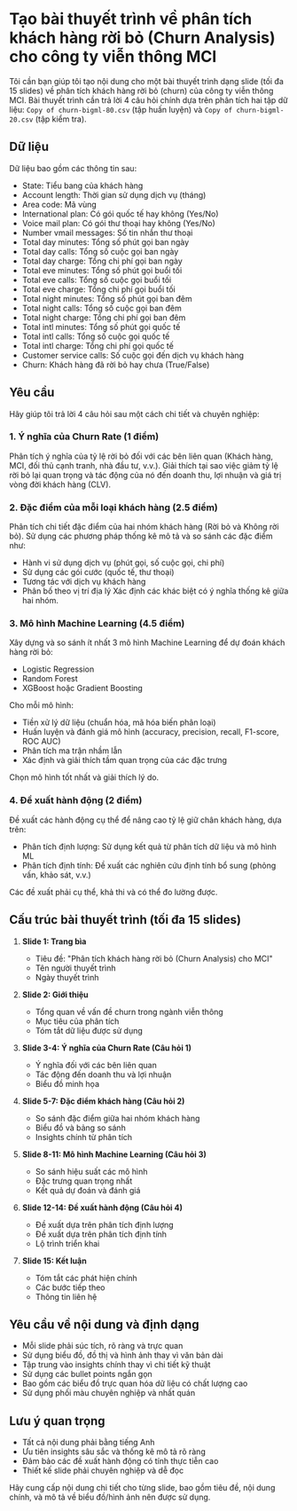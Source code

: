 # Tạo bài thuyết trình về phân tích khách hàng rời bỏ (Churn Analysis) cho công ty viễn thông MCI

Tôi cần bạn giúp tôi tạo nội dung cho một bài thuyết trình dạng slide (tối đa 15 slides) về phân tích khách hàng rời bỏ (churn) của công ty viễn thông MCI. Bài thuyết trình cần trả lời 4 câu hỏi chính dựa trên phân tích hai tập dữ liệu: `Copy of churn-bigml-80.csv` (tập huấn luyện) và `Copy of churn-bigml-20.csv` (tập kiểm tra).

## Dữ liệu
Dữ liệu bao gồm các thông tin sau:
- State: Tiểu bang của khách hàng
- Account length: Thời gian sử dụng dịch vụ (tháng)
- Area code: Mã vùng
- International plan: Có gói quốc tế hay không (Yes/No)
- Voice mail plan: Có gói thư thoại hay không (Yes/No)
- Number vmail messages: Số tin nhắn thư thoại
- Total day minutes: Tổng số phút gọi ban ngày
- Total day calls: Tổng số cuộc gọi ban ngày
- Total day charge: Tổng chi phí gọi ban ngày
- Total eve minutes: Tổng số phút gọi buổi tối
- Total eve calls: Tổng số cuộc gọi buổi tối
- Total eve charge: Tổng chi phí gọi buổi tối
- Total night minutes: Tổng số phút gọi ban đêm
- Total night calls: Tổng số cuộc gọi ban đêm
- Total night charge: Tổng chi phí gọi ban đêm
- Total intl minutes: Tổng số phút gọi quốc tế
- Total intl calls: Tổng số cuộc gọi quốc tế
- Total intl charge: Tổng chi phí gọi quốc tế
- Customer service calls: Số cuộc gọi đến dịch vụ khách hàng
- Churn: Khách hàng đã rời bỏ hay chưa (True/False)

## Yêu cầu
Hãy giúp tôi trả lời 4 câu hỏi sau một cách chi tiết và chuyên nghiệp:

### 1. Ý nghĩa của Churn Rate (1 điểm)
Phân tích ý nghĩa của tỷ lệ rời bỏ đối với các bên liên quan (Khách hàng, MCI, đối thủ cạnh tranh, nhà đầu tư, v.v.). Giải thích tại sao việc giảm tỷ lệ rời bỏ lại quan trọng và tác động của nó đến doanh thu, lợi nhuận và giá trị vòng đời khách hàng (CLV).

### 2. Đặc điểm của mỗi loại khách hàng (2.5 điểm)
Phân tích chi tiết đặc điểm của hai nhóm khách hàng (Rời bỏ và Không rời bỏ). Sử dụng các phương pháp thống kê mô tả và so sánh các đặc điểm như:
- Hành vi sử dụng dịch vụ (phút gọi, số cuộc gọi, chi phí)
- Sử dụng các gói cước (quốc tế, thư thoại)
- Tương tác với dịch vụ khách hàng
- Phân bố theo vị trí địa lý
Xác định các khác biệt có ý nghĩa thống kê giữa hai nhóm.

### 3. Mô hình Machine Learning (4.5 điểm)
Xây dựng và so sánh ít nhất 3 mô hình Machine Learning để dự đoán khách hàng rời bỏ:
- Logistic Regression
- Random Forest
- XGBoost hoặc Gradient Boosting

Cho mỗi mô hình:
- Tiền xử lý dữ liệu (chuẩn hóa, mã hóa biến phân loại)
- Huấn luyện và đánh giá mô hình (accuracy, precision, recall, F1-score, ROC AUC)
- Phân tích ma trận nhầm lẫn
- Xác định và giải thích tầm quan trọng của các đặc trưng

Chọn mô hình tốt nhất và giải thích lý do.

### 4. Đề xuất hành động (2 điểm)
Đề xuất các hành động cụ thể để nâng cao tỷ lệ giữ chân khách hàng, dựa trên:
- Phân tích định lượng: Sử dụng kết quả từ phân tích dữ liệu và mô hình ML
- Phân tích định tính: Đề xuất các nghiên cứu định tính bổ sung (phỏng vấn, khảo sát, v.v.)

Các đề xuất phải cụ thể, khả thi và có thể đo lường được.

## Cấu trúc bài thuyết trình (tối đa 15 slides)

1. **Slide 1: Trang bìa**
   - Tiêu đề: "Phân tích khách hàng rời bỏ (Churn Analysis) cho MCI"
   - Tên người thuyết trình
   - Ngày thuyết trình

2. **Slide 2: Giới thiệu**
   - Tổng quan về vấn đề churn trong ngành viễn thông
   - Mục tiêu của phân tích
   - Tóm tắt dữ liệu được sử dụng

3. **Slide 3-4: Ý nghĩa của Churn Rate (Câu hỏi 1)**
   - Ý nghĩa đối với các bên liên quan
   - Tác động đến doanh thu và lợi nhuận
   - Biểu đồ minh họa

4. **Slide 5-7: Đặc điểm khách hàng (Câu hỏi 2)**
   - So sánh đặc điểm giữa hai nhóm khách hàng
   - Biểu đồ và bảng so sánh
   - Insights chính từ phân tích

5. **Slide 8-11: Mô hình Machine Learning (Câu hỏi 3)**
   - So sánh hiệu suất các mô hình
   - Đặc trưng quan trọng nhất
   - Kết quả dự đoán và đánh giá

6. **Slide 12-14: Đề xuất hành động (Câu hỏi 4)**
   - Đề xuất dựa trên phân tích định lượng
   - Đề xuất dựa trên phân tích định tính
   - Lộ trình triển khai

7. **Slide 15: Kết luận**
   - Tóm tắt các phát hiện chính
   - Các bước tiếp theo
   - Thông tin liên hệ

## Yêu cầu về nội dung và định dạng
- Mỗi slide phải súc tích, rõ ràng và trực quan
- Sử dụng biểu đồ, đồ thị và hình ảnh thay vì văn bản dài
- Tập trung vào insights chính thay vì chi tiết kỹ thuật
- Sử dụng các bullet points ngắn gọn
- Bao gồm các biểu đồ trực quan hóa dữ liệu có chất lượng cao
- Sử dụng phối màu chuyên nghiệp và nhất quán

## Lưu ý quan trọng
- Tất cả nội dung phải bằng tiếng Anh
- Ưu tiên insights sâu sắc và thống kê mô tả rõ ràng
- Đảm bảo các đề xuất hành động có tính thực tiễn cao
- Thiết kế slide phải chuyên nghiệp và dễ đọc

Hãy cung cấp nội dung chi tiết cho từng slide, bao gồm tiêu đề, nội dung chính, và mô tả về biểu đồ/hình ảnh nên được sử dụng.
